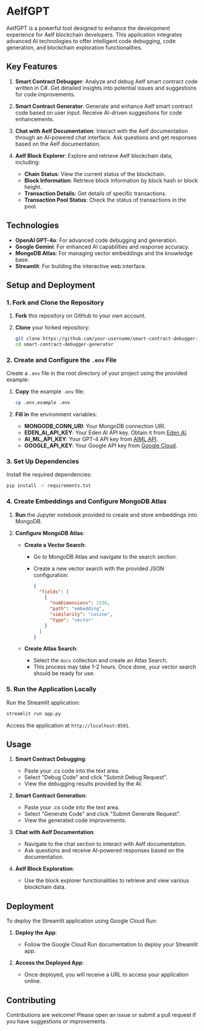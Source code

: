 # AelfGPT

AelfGPT is a powerful tool designed to enhance the development experience for Aelf blockchain developers. This application integrates advanced AI technologies to offer intelligent code debugging, code generation, and blockchain exploration functionalities. 

## Key Features

1. **Smart Contract Debugger**: Analyze and debug Aelf smart contract code written in C#. Get detailed insights into potential issues and suggestions for code improvements.

2. **Smart Contract Generator**: Generate and enhance Aelf smart contract code based on user input. Receive AI-driven suggestions for code enhancements.

3. **Chat with Aelf Documentation**: Interact with the Aelf documentation through an AI-powered chat interface. Ask questions and get responses based on the Aelf documentation.

4. **Aelf Block Explorer**: Explore and retrieve Aelf blockchain data, including:
   - **Chain Status**: View the current status of the blockchain.
   - **Block Information**: Retrieve block information by block hash or block height.
   - **Transaction Details**: Get details of specific transactions.
   - **Transaction Pool Status**: Check the status of transactions in the pool.

## Technologies

- **OpenAI GPT-4o**: For advanced code debugging and generation.
- **Google Gemini**: For enhanced AI capabilities and response accuracy.
- **MongoDB Atlas**: For managing vector embeddings and the knowledge base.
- **Streamlit**: For building the interactive web interface.

## Setup and Deployment

### 1. Fork and Clone the Repository

1. **Fork** this repository on GitHub to your own account.
2. **Clone** your forked repository:

   ```bash
   git clone https://github.com/your-username/smart-contract-debugger-generator.git
   cd smart-contract-debugger-generator
   ```

### 2. Create and Configure the `.env` File

Create a `.env` file in the root directory of your project using the provided example:

1. **Copy** the example `.env` file:

   ```bash
   cp .env.example .env
   ```

2. **Fill in** the environment variables:

   - **MONGODB_CONN_URI**: Your MongoDB connection URI.
   - **EDEN_AI_API_KEY**: Your Eden AI API key. Obtain it from [Eden AI](https://app.edenai.run/bricks/default).
   - **AI_ML_API_KEY**: Your GPT-4 API key from [AIML API](https://aimlapi.com/app/keys).
   - **GOOGLE_API_KEY**: Your Google API key from [Google Cloud](https://aistudio.google.com/app/prompts/new_chat).

### 3. Set Up Dependencies

Install the required dependencies:

```bash
pip install -r requirements.txt
```

### 4. Create Embeddings and Configure MongoDB Atlas

1. **Run** the Jupyter notebook provided to create and store embeddings into MongoDB.

2. **Configure MongoDB Atlas**:

   - **Create a Vector Search**:
     - Go to MongoDB Atlas and navigate to the search section.
     - Create a new vector search with the provided JSON configuration:

       ```json
       {
         "fields": [
           {
             "numDimensions": 1536,
             "path": "embedding",
             "similarity": "cosine",
             "type": "vector"
           }
         ]
       }
       ```

   - **Create Atlas Search**:
     - Select the `docs` collection and create an Atlas Search.
     - This process may take 1-2 hours. Once done, your vector search should be ready for use.

### 5. Run the Application Locally

Run the Streamlit application:

```bash
streamlit run app.py
```

Access the application at `http://localhost:8501`.

## Usage

1. **Smart Contract Debugging**:
   - Paste your .cs code into the text area.
   - Select "Debug Code" and click "Submit Debug Request".
   - View the debugging results provided by the AI.

2. **Smart Contract Generation**:
   - Paste your .cs code into the text area.
   - Select "Generate Code" and click "Submit Generate Request".
   - View the generated code improvements.

3. **Chat with Aelf Documentation**:
   - Navigate to the chat section to interact with Aelf documentation.
   - Ask questions and receive AI-powered responses based on the documentation.

4. **Aelf Block Exploration**:
   - Use the block explorer functionalities to retrieve and view various blockchain data.

## Deployment

To deploy the Streamlit application using Google Cloud Run:

1. **Deploy the App**:
   - Follow the Google Cloud Run documentation to deploy your Streamlit app. 

2. **Access the Deployed App**:
   - Once deployed, you will receive a URL to access your application online.

## Contributing

Contributions are welcome! Please open an issue or submit a pull request if you have suggestions or improvements.
